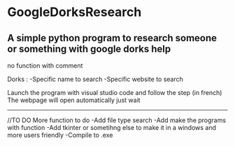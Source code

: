 # GoogleDorksResearch
A simple python program to research someone or something with google dorks help
-------------------------------------------------------------------------------------------------

no function
with comment

Dorks :
  -Specific name to search
  -Specific website to search
  


Launch the program with visual studio code and follow the step (in french)
The webpage will open automatically just wait


-------------------------------------------------------------------------------------------------
//TO DO
More function to do
  -Add file type search
  -Add make the programs with function
  -Add tkinter or sometihng else to make it in a windows and more users friendly
  -Compile to .exe
  

